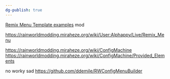 ```yaml
---
dg-publish: true
---
```

[Remix Menu Template examples](https://steamcommunity.com/sharedfiles/filedetails/?id=2961618749) mod

https://rainworldmodding.miraheze.org/wiki/User:Alphappy/Live/Remix_Menu

https://rainworldmodding.miraheze.org/wiki/ConfigMachine
https://rainworldmodding.miraheze.org/wiki/ConfigMachine/Provided_Elements

no worky sad
https://github.com/ddemile/RWConfigMenuBuilder
